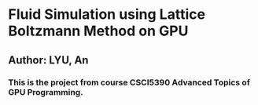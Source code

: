# Fluid Simulation using Lattice Boltzmann Method on GPU
## Author: LYU, An

### This is the project from course CSCI5390 Advanced Topics of GPU Programming.
